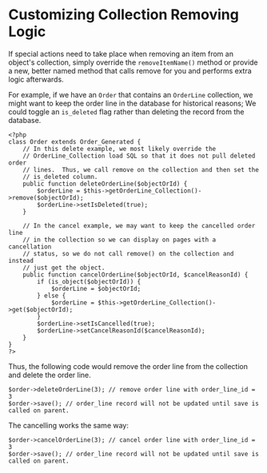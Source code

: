 Customizing Collection Removing Logic
=====================================

If special actions need to take place when removing an item from an object's collection, simply override the `removeItemName()` method or provide a new, better named method that calls remove for you and performs extra logic afterwards.

For example, if we have an `Order` that contains an `OrderLine` collection, we might want to keep the order line in the database for historical reasons; We could toggle an `is_deleted` flag rather than deleting the record from the database.

	<?php
	class Order extends Order_Generated {
		// In this delete example, we most likely override the
		// OrderLine_Collection load SQL so that it does not pull deleted order
		// lines.  Thus, we call remove on the collection and then set the
		// is_deleted column.
		public function deleteOrderLine($objectOrId) {
			$orderLine = $this->getOrderLine_Collection()->remove($objectOrId);
			$orderLine->setIsDeleted(true);
		}
		
		// In the cancel example, we may want to keep the cancelled order line
		// in the collection so we can display on pages with a cancellation
		// status, so we do not call remove() on the collection and instead
		// just get the object.
		public function cancelOrderLine($objectOrId, $cancelReasonId) {
			if (is_object($objectOrId)) {
				$orderLine = $objectOrId;
			} else {
				$orderLine = $this->getOrderLine_Collection()->get($objectOrId);
			}
			$orderLine->setIsCancelled(true);
			$orderLine->setCancelReasonId($cancelReasonId);
		}
	}
	?>

Thus, the following code would remove the order line from the collection and delete the order line.

	$order->deleteOrderLine(3); // remove order line with order_line_id = 3
	$order->save(); // order_line record will not be updated until save is called on parent.

The cancelling works the same way:

	$order->cancelOrderLine(3); // cancel order line with order_line_id = 3
	$order->save(); // order_line record will not be updated until save is called on parent.
